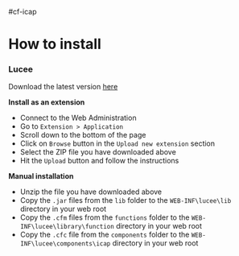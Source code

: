 #cf-icap

# How to install

### Lucee

Download the latest version [here](https://github.com/jbvanzuylen/cf-icap/releases/download/v0.0.7/cf-icap-ext.zip)

__Install as an extension__

* Connect to the Web Administration
* Go to `Extension > Application`
* Scroll down to the bottom of the page
* Click on `Browse` button in the `Upload new extension` section
* Select the ZIP file you have downloaded above
* Hit the `Upload` button and follow the instructions

__Manual installation__

* Unzip the file you have downloaded above
* Copy the `.jar` files from the `lib` folder to the `WEB-INF\lucee\lib` directory in your web root
* Copy the `.cfm` files from the `functions` folder to the `WEB-INF\lucee\library\function` directory in your web root
* Copy the `.cfc` file from the `components` folder to the `WEB-INF\lucee\components\icap` directory in your web root
